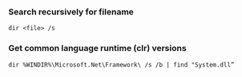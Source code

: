 ### Search recursively for filename
```
dir <file> /s
```

### Get common language runtime (clr) versions
```
dir %WINDIR%\Microsoft.Net\Framework\ /s /b | find "System.dll”
```

